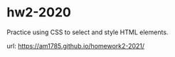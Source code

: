 # hw2-2020
Practice using CSS to select and style HTML elements.

url: https://am1785.github.io/homework2-2021/
